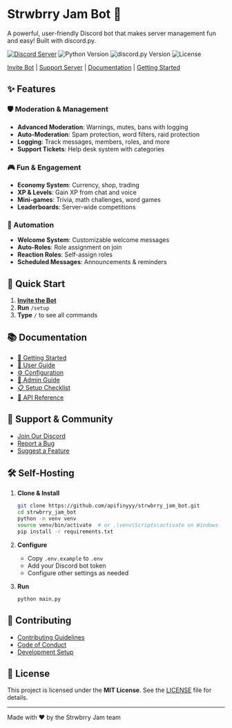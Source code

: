 # Strwbrry Jam Bot 🍓

A powerful, user-friendly Discord bot that makes server management fun and easy! Built with discord.py.

[![Discord Server](https://img.shields.io/discord/1234567890?color=7289da&logo=discord&logoColor=white)](https://discord.gg/XcH8JmGaHZ)
![Python Version](https://img.shields.io/badge/python-3.11+-blue.svg)
![discord.py Version](https://img.shields.io/badge/discord.py-2.3.2+-blue.svg)
![License](https://img.shields.io/github/license/apifinyyy/strwbrry_jam_bot)

[Invite Bot](https://discord.com/oauth2/authorize?client_id=1234567890&permissions=8&scope=bot%20applications.commands) | [Support Server](https://discord.gg/XcH8JmGaHZ) | [Documentation](https://github.com/apifinyyy/strwbrry_jam_bot/wiki) | [Getting Started](docs/GETTING_STARTED.md)

## ✨ Features

### 🛡️ Moderation & Management
- **Advanced Moderation**: Warnings, mutes, bans with logging
- **Auto-Moderation**: Spam protection, word filters, raid protection
- **Logging**: Track messages, members, roles, and more
- **Support Tickets**: Help desk system with categories

### 🎮 Fun & Engagement
- **Economy System**: Currency, shop, trading
- **XP & Levels**: Gain XP from chat and voice
- **Mini-games**: Trivia, math challenges, word games
- **Leaderboards**: Server-wide competitions

### 🤖 Automation
- **Welcome System**: Customizable welcome messages
- **Auto-Roles**: Role assignment on join
- **Reaction Roles**: Self-assign roles
- **Scheduled Messages**: Announcements & reminders

## 🚀 Quick Start

1. **[Invite the Bot](https://discord.com/oauth2/authorize?client_id=1234567890&permissions=8&scope=bot%20applications.commands)**
2. **Run** `/setup`
3. **Type** `/` to see all commands

## 📚 Documentation

- [🌟 Getting Started](docs/GETTING_STARTED.md)
- [📖 User Guide](docs/USER_GUIDE.md)
- [⚙️ Configuration](docs/CONFIGURATION.md)
- [👑 Admin Guide](docs/ADMIN_GUIDE.md)
- [📋 Setup Checklist](docs/SETUP_CHECKLIST.md)
- [🔧 API Reference](docs/API.md)

## 💬 Support & Community

- [Join Our Discord](https://discord.gg/XcH8JmGaHZ)
- [Report a Bug](https://github.com/apifinyyy/strwbrry_jam_bot/issues)
- [Suggest a Feature](https://github.com/apifinyyy/strwbrry_jam_bot/issues/new?labels=enhancement)

## 🛠️ Self-Hosting

1. **Clone & Install**
   ```bash
   git clone https://github.com/apifinyyy/strwbrry_jam_bot.git
   cd strwbrry_jam_bot
   python -m venv venv
   source venv/bin/activate  # or .\venv\Scripts\activate on Windows
   pip install -r requirements.txt
   ```

2. **Configure**
   - Copy `.env.example` to `.env`
   - Add your Discord bot token
   - Configure other settings as needed

3. **Run**
   ```bash
   python main.py
   ```

## 🤝 Contributing

- [Contributing Guidelines](CONTRIBUTING.md)
- [Code of Conduct](CODE_OF_CONDUCT.md)
- [Development Setup](docs/DEVELOPER_GUIDE.md)

## 📝 License

This project is licensed under the **MIT License**. See the [LICENSE](LICENSE) file for details.

---
Made with ❤️ by the Strwbrry Jam team
